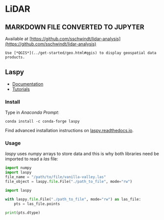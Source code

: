 # LiDAR

## MARKDOWN FILE CONVERTED TO JUPYTER
Available at [https://github.com/sschwindt/lidar-analysis](https://github.com/sschwindt/lidar-analysis)

```{tip}
Use [*QGIS*](../get-started/geo.html#qgis) to display geospatial data products.
```

## Laspy

* [Documentation](https://laspy.readthedocs.io/en/latest/)
* [Tutorials](https://laspy.readthedocs.io/en/latest/tut_background.html)


### Install

Type in *Anaconda Prompt*:

```
conda install -c conda-forge laspy
```

Find advanced installation instructions on [laspy.readthedocs.io](https://laspy.readthedocs.io/en/latest/tut_part_1.html).

### Usage
*laspy* uses *numpy* arrays to store data and this is why both libraries need be imported to read a *las* file:

```python
import numpy
import laspy
file_name = "/path/to/file/vanilla-valley.las"
file_object = laspy.file.File("./path_to_file", mode="rw")
```


```python
import laspy

with laspy.file.File("./path_to_file", mode="rw") as las_file:
    pts = las_file.points

print(pts.dtype)
```


